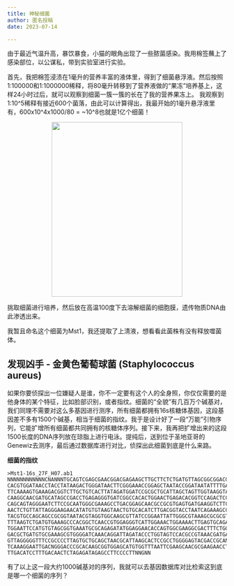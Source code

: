 ```yaml
---
title: 神秘细菌
author: 匿名投稿
date: 2023-07-14

---
```


由于最近气温升高，暴饮暴食，小猫的眼角出现了一些脓菌感染。我用棉签蘸上了感染部位，以公谋私，带到实验室进行实验。

首先，我把棉签浸渍在1毫升的营养丰富的液体里，得到了细菌悬浮液。然后按照1:100000和1:1000000稀释，将80毫升转移到了营养液做的“果冻”培养基上，这样24小时过后，就可以观察到细菌一簇一簇的长在了我的营养果冻上。
我观察到1:10^5稀释有接近600个菌落，由此可以计算得出，我最开始的1毫升悬浮液里有，600x10^4x1000/80 = ~10^8也就是1亿个细菌！
<p align="center">
<img src=https://github.com/RunhangShu/RunhangWebsite/assets/45881840/f410ae16-2b73-4571-86f5-9cb8152c09ab width="300" height="400" >
</p>

挑取细菌进行培养，然后放在高温100度下去溶解细菌的细胞膜，遗传物质DNA由此渗透出来。

我暂且命名这个细菌为Mst1，我还提取了上清液，想看看此菌株有没有释放噬菌体。

## 发现凶手 - 金黄色葡萄球菌 (Staphylococcus aureus)

如果你要侦探出一位嫌疑人是谁，你不一定要有这个人的全身照，你仅仅需要的是他身体的某个特征，比如脸部识别，或者指纹。细菌的“全貌”有几百万个碱基对，我们同理不需要对这么多基因进行测序，所有细菌都拥有16s核糖体基因，这段基因差不多有1500个碱基，相当于细菌的指纹。我于是设计好了一段“万能”引物序列，它能扩增所有细菌都共同拥有的核糖体序列。接下来，我再把扩增出来的这段1500长度的DNA序列放在琼脂上进行电泳。提纯后，送到位于圣地亚哥的Genewiz去测序，最后通过数据库进行对比，侦探出此细菌到底是什么来路。 

**细菌的指纹**
```
>Mst1-16s_27F_H07.ab1
NNNNNNNNNNNNCNANNNTGCAGTCGAGCGAACGGACGAGAAGCTTGCTTCTCTGATGTTAGCGGCGGACGGGTGAGTAA
CACGTGGATAACCTACCTATAAGACTGGGATAACTTCGGGAAACCGGAGCTAATACCGGATAATATTTTGAACCGCATGG
TTCAAAAGTGAAAGACGGTCTTGCTGTCACTTATAGATGGATCCGCGCTGCATTAGCTAGTTGGTAAGGTAACGGCTTAC
CAAGGCAACGATGCATAGCCGACCTGAGAGGGTGATCGGCCACACTGGAACTGAGACACGGTCCAGACTCCTACGGGAGG
CAGCAGTAGGGAATCTTCCGCAATGGGCGAAAGCCTGACGGAGCAACGCCGCGTGAGTGATGAAGGTCTTCGGATCGTAA
AACTCTGTTATTAGGGAAGAACATATGTGTAAGTAACTGTGCACATCTTGACGGTACCTAATCAGAAAGCCACGGCTAAC
TACGTGCCAGCAGCCGCGGTAATACGTAGGTGGCAAGCGTTATCCGGAATTATTGGGCGTAAAGCGCGCGTAGGCGGTTT
TTTAAGTCTGATGTGAAAGCCCACGGCTCAACCGTGGAGGGTCATTGGAAACTGGAAAACTTGAGTGCAGAAGAGGAAAG
TGGAATTCCATGTGTAGCGGTGAAATGCGCAGAGATATGGAGGAACACCAGTGGCGAAGGCGACTTTCTGGTCTGTAACT
GACGCTGATGTGCGAAAGCGTGGGGATCAAACAGGATTAGATACCCTGGTAGTCCACGCCGTAAACGATGAGTGCTAAGT
GTTAGGGGGTTTCCGCCCCTTAGTGCTGCAGCTAACGCATTAAGCACTCCGCCTGGGGAGTACGACCGCANGGTTGAAAC
TCAAAGGAATTGACNGGGACCCGCACAAGCGGTGGAGCATGTGGTTTAATTCGAAGCAACGCGAAGAACCTTACCAAATC
TTGACATCCTTTGACAACTCTAGAGATAGAGCCTTCCCCTTNNGNN
```

有了以上这一段大约1000碱基对的序列，我就可以去基因数据库对比检索这到底是哪一个细菌的序列？
